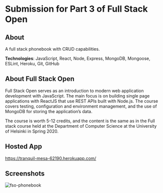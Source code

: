# Submission for Part 3 of Full Stack Open

## About
A full stack phonebook with CRUD capabilities.

**Technologies**: JavaScript, React, Node, Express, MongoDB, Mongoose, ESLint, Heroku, Git, GitHub

## About Full Stack Open

Full Stack Open serves as an introduction to modern web application development with JavaScript. The main focus is on building single page applications with ReactJS that use REST APIs built with Node.js. The course covers testing, configuration and environment management, and the use of MongoDB for storing the application’s data.

The course is worth 5-12 credits, and the content is the same as in the Full stack course held at the Department of Computer Science at the University of Helsinki in Spring 2020.

## Hosted App
https://tranquil-mesa-62190.herokuapp.com/

## Screenshots
![fso-phonebook](https://user-images.githubusercontent.com/56516912/133955387-8b3e3902-4de5-45cd-95ae-5b2174609aaa.png)
